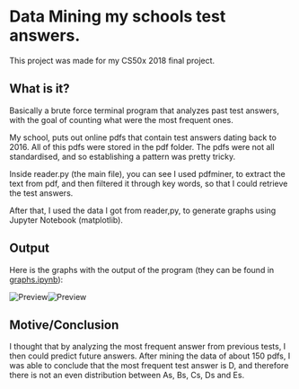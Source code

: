 # Data Mining my schools test answers.

This project was made for my CS50x 2018 final project.

## What is it?
Basically a brute force terminal program that analyzes past test answers, with the goal of counting what were the most frequent ones.

My school, puts out online pdfs that contain test answers dating back to 2016. All of this pdfs were stored in the pdf folder. The pdfs were not all standardised, and so establishing a pattern was pretty tricky.

Inside reader.py (the main file), you can see I used pdfminer, to extract the text from pdf, and then filtered it through key words, so that I could retrieve the test answers.

After that, I used the data I got from reader,py, to generate graphs using Jupyter Notebook (matplotlib).

## Output

Here is the graphs with the output of the program (they can be found in [graphs.ipynb](https://github.com/PzanettiD/cheating-tests/blob/master/graphs.ipynb)):

![Preview](https://i.imgur.com/Nk2p7aA.png)![Preview](https://i.imgur.com/clLx5cO.png)


## Motive/Conclusion

I thought that by analyzing the most frequent answer from previous tests, I then could predict future answers. After mining the data of about 150 pdfs, I was able to conclude that the most frequent test answer is D, and therefore there is not an even distribution between As, Bs, Cs, Ds and Es.
